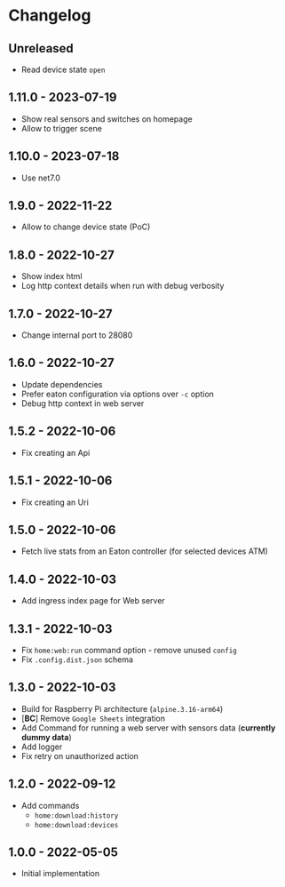 # Changelog

<!-- There is always Unreleased section on the top. Subsections (Add, Changed, Fix, Removed) should be Add as needed. -->
## Unreleased
- Read device state `open`

## 1.11.0 - 2023-07-19
- Show real sensors and switches on homepage
- Allow to trigger scene

## 1.10.0 - 2023-07-18
- Use net7.0

## 1.9.0 - 2022-11-22
- Allow to change device state (PoC)

## 1.8.0 - 2022-10-27
- Show index html
- Log http context details when run with debug verbosity

## 1.7.0 - 2022-10-27
- Change internal port to 28080

## 1.6.0 - 2022-10-27
- Update dependencies
- Prefer eaton configuration via options over `-c` option
- Debug http context in web server

## 1.5.2 - 2022-10-06
- Fix creating an Api

## 1.5.1 - 2022-10-06
- Fix creating an Uri

## 1.5.0 - 2022-10-06
- Fetch live stats from an Eaton controller (for selected devices ATM)

## 1.4.0 - 2022-10-03
- Add ingress index page for Web server

## 1.3.1 - 2022-10-03
- Fix `home:web:run` command option - remove unused `config`
- Fix `.config.dist.json` schema

## 1.3.0 - 2022-10-03
- Build for Raspberry Pi architecture (`alpine.3.16-arm64`)
- [**BC**] Remove `Google Sheets` integration
- Add Command for running a web server with sensors data (**currently dummy data**)
- Add logger
- Fix retry on unauthorized action

## 1.2.0 - 2022-09-12
- Add commands
    - `home:download:history`
    - `home:download:devices`

## 1.0.0 - 2022-05-05
- Initial implementation

